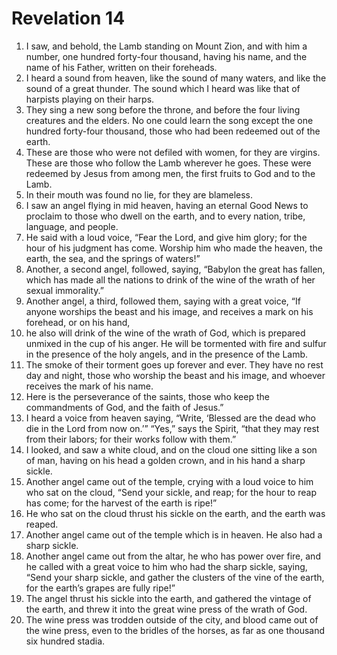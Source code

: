 ﻿
# Revelation 14
1. I saw, and behold, the Lamb standing on Mount Zion, and with him a number, one hundred forty-four thousand, having his name, and the name of his Father, written on their foreheads. 
2. I heard a sound from heaven, like the sound of many waters, and like the sound of a great thunder. The sound which I heard was like that of harpists playing on their harps. 
3. They sing a new song before the throne, and before the four living creatures and the elders. No one could learn the song except the one hundred forty-four thousand, those who had been redeemed out of the earth. 
4. These are those who were not defiled with women, for they are virgins. These are those who follow the Lamb wherever he goes. These were redeemed by Jesus from among men, the first fruits to God and to the Lamb. 
5. In their mouth was found no lie, for they are blameless. 
6. I saw an angel flying in mid heaven, having an eternal Good News to proclaim to those who dwell on the earth, and to every nation, tribe, language, and people. 
7. He said with a loud voice, “Fear the Lord, and give him glory; for the hour of his judgment has come. Worship him who made the heaven, the earth, the sea, and the springs of waters!” 
8. Another, a second angel, followed, saying, “Babylon the great has fallen, which has made all the nations to drink of the wine of the wrath of her sexual immorality.” 
9. Another angel, a third, followed them, saying with a great voice, “If anyone worships the beast and his image, and receives a mark on his forehead, or on his hand, 
10. he also will drink of the wine of the wrath of God, which is prepared unmixed in the cup of his anger. He will be tormented with fire and sulfur in the presence of the holy angels, and in the presence of the Lamb. 
11. The smoke of their torment goes up forever and ever. They have no rest day and night, those who worship the beast and his image, and whoever receives the mark of his name. 
12. Here is the perseverance of the saints, those who keep the commandments of God, and the faith of Jesus.” 
13. I heard a voice from heaven saying, “Write, ‘Blessed are the dead who die in the Lord from now on.’” “Yes,” says the Spirit, “that they may rest from their labors; for their works follow with them.” 
14. I looked, and saw a white cloud, and on the cloud one sitting like a son of man, having on his head a golden crown, and in his hand a sharp sickle. 
15. Another angel came out of the temple, crying with a loud voice to him who sat on the cloud, “Send your sickle, and reap; for the hour to reap has come; for the harvest of the earth is ripe!” 
16. He who sat on the cloud thrust his sickle on the earth, and the earth was reaped. 
17. Another angel came out of the temple which is in heaven. He also had a sharp sickle. 
18. Another angel came out from the altar, he who has power over fire, and he called with a great voice to him who had the sharp sickle, saying, “Send your sharp sickle, and gather the clusters of the vine of the earth, for the earth’s grapes are fully ripe!” 
19. The angel thrust his sickle into the earth, and gathered the vintage of the earth, and threw it into the great wine press of the wrath of God. 
20. The wine press was trodden outside of the city, and blood came out of the wine press, even to the bridles of the horses, as far as one thousand six hundred stadia. 
